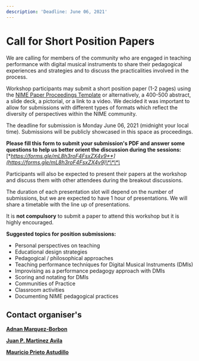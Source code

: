 ```yaml
---
description: 'Deadline: June 06, 2021'
---
```


# Call for Short Position Papers

We are calling for members of the community who are engaged in teaching performance with digital musical instruments to share their pedagogical experiences and strategies and to discuss the practicalities involved in the process.

Workshop participants may submit a short position paper \(1-2 pages\) using the [NIME Paper Proceedings Template](https://github.com/psxjpm/pedagogies/raw/main/NIME_Submission_Templates.zip) or alternatively, a 400-500 abstract, a slide deck, a pictorial, or a link to a video. We decided it was important to allow for submissions with different types of formats which reflect the diversity of perspectives within the NIME community.

The deadline for submission is Monday June 06, 2021 \(midnight your local time\). Submissions will be publicly showcased in this space as proceedings. 

**Please fill this form to submit your submission's PDF and answer some questions to help us better orient the discussion during the sessions:** [**https://forms.gle/mL8h3roF4FsxZX4v9**](https://forms.gle/mL8h3roF4FsxZX4v9)\*\*\*\*

Participants will also be expected to present their papers at the workshop and discuss them with other attendees during the breakout discussions. 

The duration of each presentation slot will depend on the number of submissions, but we are expected to have 1 hour of presentations. We will share a timetable with the line up of presentations.

It is **not compulsory** to submit a paper to attend this workshop but it is highly encouraged.

**Suggested topics for position submissions:**

* Personal perspectives on teaching
* Educational design strategies
* Pedagogical / philosophical approaches
* Teaching performance techniques for Digital Musical Instruments \(DMIs\) 
* Improvising as a performance pedagogy approach with DMIs 
* Scoring and notating for DMIs 
* Communities of Practice 
* Classroom activities
* Documenting NIME pedagogical practices

## **Contact organiser's**

[**Adnan Marquez-Borbon**](mailto:adnan.marquez@uabc.edu.mx)

[**Juan P. Martinez Avila**](mailto:psxjpma@nott.ac.uk)

[**Mauricio Prieto Astudillo**](mailto:jose.mauricio.prieto.astudillo@uabc.edu.mx)

